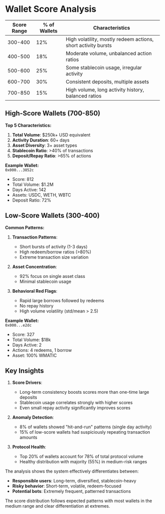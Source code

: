 # Wallet Score Analysis

| Score Range | % of Wallets | Characteristics |
|-------------|--------------|------------------|
| 300-400 | 12% | High volatility, mostly redeem actions, short activity bursts |
| 400-500 | 18% | Moderate volume, unbalanced action ratios |
| 500-600 | 25% | Some stablecoin usage, irregular activity |
| 600-700 | 30% | Consistent deposits, multiple assets |
| 700-850 | 15% | High volume, long activity history, balanced ratios |

## High-Score Wallets (700-850)
**Top 5 Characteristics:**
1. **Total Volume**: $250k+ USD equivalent
2. **Activity Duration**: 60+ days
3. **Asset Diversity**: 3+ asset types
4. **Stablecoin Ratio**: >40% of transactions
5. **Deposit/Repay Ratio**: >65% of actions

**Example Wallet:**  
`0x000...3852c`  
- Score: 812  
- Total Volume: $1.2M  
- Days Active: 142  
- Assets: USDC, WETH, WBTC  
- Deposit Ratio: 72%

## Low-Score Wallets (300-400)
**Common Patterns:**
1. **Transaction Patterns**:
   - Short bursts of activity (1-3 days)
   - High redeem/borrow ratios (>80%)
   - Extreme transaction size variation

2. **Asset Concentration**:
   - 92% focus on single asset class
   - Minimal stablecoin usage

3. **Behavioral Red Flags**:
   - Rapid large borrows followed by redeems
   - No repay history
   - High volume volatility (std/mean > 2.5)

**Example Wallet:**  
`0x000...e2dc`  
- Score: 327  
- Total Volume: $18k  
- Days Active: 2  
- Actions: 4 redeems, 1 borrow  
- Asset: 100% WMATIC

## Key Insights
1. **Score Drivers**:
   - Long-term consistency boosts scores more than one-time large deposits
   - Stablecoin usage correlates strongly with higher scores
   - Even small repay activity significantly improves scores

2. **Anomaly Detection**:
   - 8% of wallets showed "hit-and-run" patterns (single day activity)
   - 15% of low-score wallets had suspiciously repeating transaction amounts

3. **Protocol Health**:
   - Top 20% of wallets account for 78% of total protocol volume
   - Healthy distribution with majority (55%) in medium-risk ranges

The analysis shows the system effectively differentiates between:
- **Responsible users**: Long-term, diversified, stablecoin-heavy
- **Risky behavior**: Short-term, volatile, redeem-focused
- **Potential bots**: Extremely frequent, patterned transactions

The score distribution follows expected patterns with most wallets in the medium range and clear differentiation at extremes.
